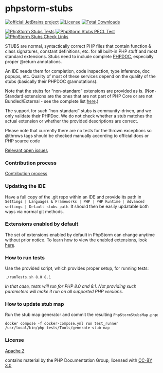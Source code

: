 # phpstorm-stubs 

[![official JetBrains project](http://jb.gg/badges/official.svg)](https://confluence.jetbrains.com/display/ALL/JetBrains+on+GitHub)
[![License](https://img.shields.io/badge/License-Apache%202.0-blue.svg)](https://www.apache.org/licenses/LICENSE-2.0.html)
[![Total Downloads](https://poser.pugx.org/jetbrains/phpstorm-stubs/downloads)](https://packagist.org/packages/jetbrains/phpstorm-stubs)

[![PhpStorm Stubs Tests](https://github.com/JetBrains/phpstorm-stubs/actions/workflows/main.yml/badge.svg)](https://github.com/JetBrains/phpstorm-stubs/actions/workflows/main.yml)
[![PhpStorm Stubs PECL Test](https://github.com/JetBrains/phpstorm-stubs/actions/workflows/testPeclExtensions.yml/badge.svg)](https://github.com/JetBrains/phpstorm-stubs/actions/workflows/testPeclExtensions.yml)
[![PhpStorm Stubs Check Links](https://github.com/JetBrains/phpstorm-stubs/actions/workflows/testLinks.yml/badge.svg)](https://github.com/JetBrains/phpstorm-stubs/actions/workflows/testLinks.yml)

STUBS are normal, syntactically correct PHP files that contain function & class signatures, constant definitions, etc. for all built-in PHP stuff and most standard extensions. Stubs need to include complete [PHPDOC], especially proper @return annotations.

An IDE needs them for completion, code inspection, type inference, doc popups, etc. Quality of most of these services depend on the quality of the stubs (basically their PHPDOC @annotations).

Note that the stubs for “non-standard” extensions are provided as is. (Non-Standard extensions are the ones that are not part of PHP Core or are not Bundled/External - see the complete list [here](http://php.net/manual/en/extensions.membership.php).)

The support for such “non-standard” stubs is community-driven, and we only validate their PHPDoc. We do not check whether a stub matches the actual extension or whether the provided descriptions are correct.

Please note that currently there are no tests for the thrown exceptions so @throws tags should be checked manually according to official docs or PHP source code

[Relevant open issues]

### Contribution process
[Contribution process](CONTRIBUTING.md)

### Updating the IDE
Have a full copy of the .git repo within an IDE and provide its path in `Settings | Languages & Frameworks | PHP | PHP Runtime | Advanced settings | Default stubs path`. It should then be easily updatable both ways via normal git methods.

### Extensions enabled by default
The set of extensions enabled by default in PhpStorm can change anytime without prior notice. To learn how to view the enabled extensions, look [here](https://blog.jetbrains.com/phpstorm/2017/03/per-project-php-extension-settings-in-phpstorm-2017-1/).

### How to run tests
Use the provided script, which provides proper setup, for running tests:
```shell
./runTests.sh 8.0 8.1
```
_In that case, tests will run for PHP 8.0 and 8.1. Not providing such parameters will make it run on all supported PHP versions._

### How to update stub map
Run the stub map generator and commit the resulting `PhpStormStubsMap.php`:
```shell
docker compose -f docker-compose.yml run test_runner /usr/local/bin/php tests/Tools/generate-stub-map
```

### License
[Apache 2]

contains material by the PHP Documentation Group, licensed with [CC-BY 3.0] 

[PHPDOC]:https://github.com/phpDocumentor/fig-standards/blob/master/proposed/phpdoc.md
[Apache 2]:https://www.apache.org/licenses/LICENSE-2.0
[Relevant open issues]:https://youtrack.jetbrains.com/issues/WI?q=%23Unresolved+Subsystem%3A+%7BPHP+lib+stubs%7D+order+by%3A+votes+
[CC-BY 3.0]:https://www.php.net/manual/en/cc.license.php
